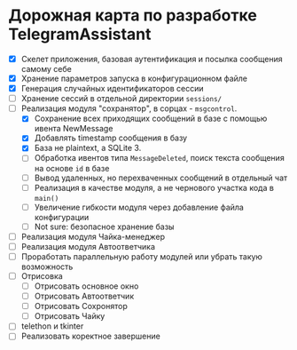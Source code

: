 # Дорожная карта по разработке TelegramAssistant

- [x] Скелет приложения, базовая аутентификация и посылка сообщения самому себе
- [x] Хранение параметров запуска в конфигурационном файле
- [x] Генерация случайных идентификаторов сессии
- [ ] Хранение сессий в отдельной директории `sessions/`
- [ ] Реализация модуля "сохранятор", в сорцах - `msgcontrol`.
    - [x] Сохранение всех приходящих сообщений в базе с помощью ивента NewMessage
    - [x] Добавлять timestamp сообщения в базу
    - [x] База не plaintext, а SQLite 3.
    - [ ] Обработка ивентов типа `MessageDeleted`, поиск текста сообщения на основе `id` в базе
    - [ ] Вывод удаленных, но перехваченных сообщений в отдельный чат
    - [ ] Реализация в качестве модуля, а не чернового участка кода в `main()`
    - [ ] Увеличение гибкости модуля через добавление файла конфигурации
    - [ ] Not sure: безопасное хранение базы
-[ ] Реализация модуля Чайка-менеджер
-[ ] Реализация модуля Автоответчика
-[ ] Проработать параллельную работу модулей или убрать такую возможность
-[ ] Отрисовка
	-[ ] Отрисовать основное окно
	-[ ] Отрисовать Автоответчик
	-[ ] Отрисовать Сохронятор
	-[ ] Отрисовать Чайку
-[ ] telethon и tkinter
-[ ] Реализовать коректное завершение
